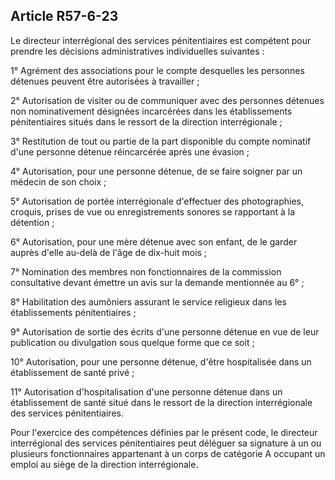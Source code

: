 Article R57-6-23
----
Le directeur interrégional des services pénitentiaires est compétent pour
prendre les décisions administratives individuelles suivantes :

1° Agrément des associations pour le compte desquelles les personnes détenues
peuvent être autorisées à travailler ;

2° Autorisation de visiter ou de communiquer avec des personnes détenues non
nominativement désignées incarcérées dans les établissements pénitentiaires
situés dans le ressort de la direction interrégionale ;

3° Restitution de tout ou partie de la part disponible du compte nominatif d'une
personne détenue réincarcérée après une évasion ;

4° Autorisation, pour une personne détenue, de se faire soigner par un médecin
de son choix ;

5° Autorisation de portée interrégionale d'effectuer des photographies, croquis,
prises de vue ou enregistrements sonores se rapportant à la détention ;

6° Autorisation, pour une mère détenue avec son enfant, de le garder auprès
d'elle au-delà de l'âge de dix-huit mois ;

7° Nomination des membres non fonctionnaires de la commission consultative
devant émettre un avis sur la demande mentionnée au 6° ;

8° Habilitation des aumôniers assurant le service religieux dans les
établissements pénitentiaires ;

9° Autorisation de sortie des écrits d'une personne détenue en vue de leur
publication ou divulgation sous quelque forme que ce soit ;

10° Autorisation, pour une personne détenue, d'être hospitalisée dans un
établissement de santé privé ;

11° Autorisation d'hospitalisation d'une personne détenue dans un établissement
de santé situé dans le ressort de la direction interrégionale des services
pénitentiaires.

Pour l'exercice des compétences définies par le présent code, le directeur
interrégional des services pénitentiaires peut déléguer sa signature à un ou
plusieurs fonctionnaires appartenant à un corps de catégorie A occupant un
emploi au siège de la direction interrégionale.
